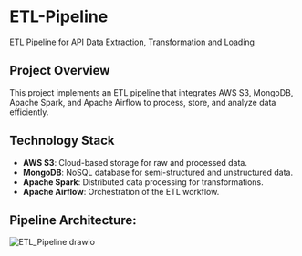 # ETL-Pipeline
ETL Pipeline for API Data Extraction, Transformation and Loading


## Project Overview
This project implements an ETL pipeline that integrates AWS S3, MongoDB, Apache Spark, and Apache Airflow to process, store, and analyze data efficiently.

## Technology Stack
- **AWS S3**: Cloud-based storage for raw and processed data.
- **MongoDB**: NoSQL database for semi-structured and unstructured data.
- **Apache Spark**: Distributed data processing for transformations.
- **Apache Airflow**: Orchestration of the ETL workflow.

## Pipeline Architecture: 

![ETL_Pipeline drawio](https://github.com/user-attachments/assets/e185d118-edb7-4a29-9607-6134b5199c41)

